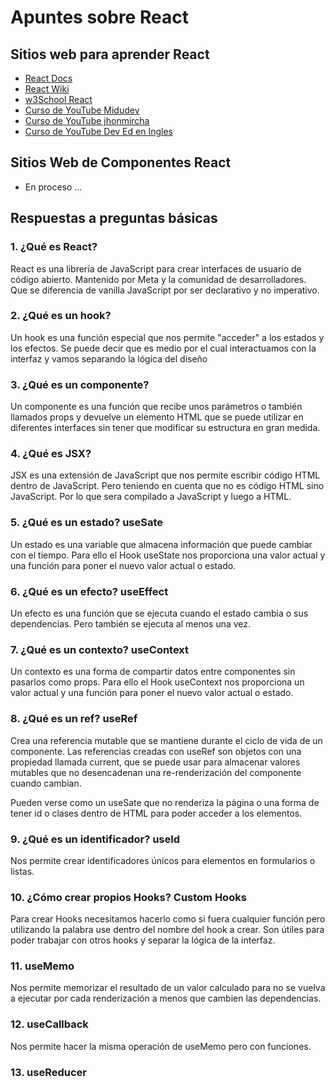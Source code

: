 # Apuntes sobre React

## Sitios web para aprender React

- [React Docs](https://react.dev)
- [React Wiki](https://www.reactjs.wiki)
- [w3School React](https://www.w3schools.com/react)
- [Curso de YouTube Midudev](https://www.youtube.com/c/midudev)
- [Curso de YouTube jhonmircha](https://www.youtube.com/@jonmircha)
- [Curso de YouTube Dev Ed en Ingles](https://www.youtube.com/c/DevEd)

## Sitios Web de Componentes React

- En proceso ...

## Respuestas a preguntas básicas

### 1. ¿Qué es React?

React es una librería de JavaScript para crear interfaces de usuario de código abierto. Mantenido por Meta y la comunidad de desarrolladores.
Que se diferencia de vanilla JavaScript por ser declarativo y no imperativo.

### 2. ¿Qué es un hook?

Un hook es una función especial que nos permite "acceder" a los estados y los efectos. Se puede decir que es medio por el cual interactuamos con la interfaz y vamos separando la lógica del diseño

### 3. ¿Qué es un componente?

Un componente es una función que recibe unos parámetros o también llamados props y devuelve un elemento HTML que se puede utilizar en diferentes interfaces sin tener que modificar su estructura en gran medida.

### 4. ¿Qué es JSX?

JSX es una extensión de JavaScript que nos permite escribir código HTML dentro de JavaScript. Pero teniendo en cuenta que no es código HTML sino JavaScript. Por lo que sera compilado a JavaScript y luego a HTML.

### 5. ¿Qué es un estado? useSate

Un estado es una variable que almacena información que puede cambiar con el tiempo. Para ello el Hook useState nos proporciona una valor actual y una función para poner el nuevo valor actual o estado.

### 6. ¿Qué es un efecto? useEffect

Un efecto es una función que se ejecuta cuando el estado cambia o sus dependencias. Pero también se ejecuta al menos una vez.

### 7. ¿Qué es un contexto? useContext

Un contexto es una forma de compartir datos entre componentes sin pasarlos como props. Para ello el Hook useContext nos proporciona un valor actual y una función para poner el nuevo valor actual o estado.

### 8. ¿Qué es un ref? useRef

Crea una referencia mutable que se mantiene durante el ciclo de vida de un componente. Las referencias creadas con useRef son objetos con una propiedad llamada current, que se puede usar para almacenar valores mutables que no desencadenan una re-renderización del componente cuando cambian.

Pueden verse como un useSate que no renderiza la página o una forma de tener id o clases dentro de HTML para poder acceder a los elementos.

### 9. ¿Qué es un identificador? useId

Nos permite crear identificadores únicos para elementos en formularios o listas.

### 10. ¿Cómo crear propios Hooks? Custom Hooks

Para crear Hooks necesitamos hacerlo como si fuera cualquier función pero utilizando la palabra use dentro del nombre del hook a crear.
Son útiles para poder trabajar con otros hooks y separar la lógica de la interfaz.

### 11. useMemo

Nos permite memorizar el resultado de un valor calculado para no se vuelva a ejecutar por cada renderización a menos que cambien las dependencias.

### 12. useCallback

Nos permite hacer la misma operación de useMemo pero con funciones.

### 13. useReducer
